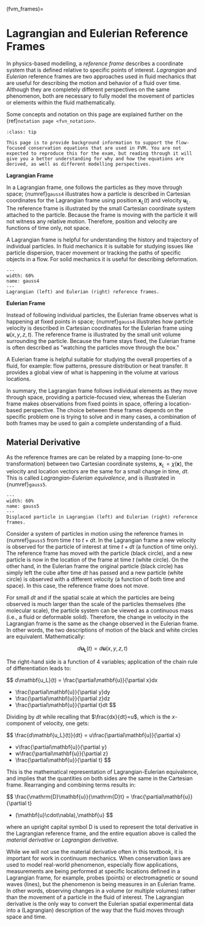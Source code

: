 (fvm_frames)=
# Lagrangian and Eulerian Reference Frames

In physics-based modelling, a _reference frame_ describes a coordinate system that is defined relative to specific points of interest. _Lagrangian_ and _Eulerian_ reference frames are two approaches used in fluid mechanics that are useful for describing the motion and behavior of a fluid over time. Although they are completely different perspectives on the same phenomenon, both are necessary to fully model the movement of particles or elements within the fluid mathematically.

Some concepts and notation on this page are explained further on the {ref}`notation page <fvn_notation>`.

```{admonition} MUDE Exam Information
:class: tip

This page is to provide background information to support the flow-focused conservation equations that are used in FVM. You are not expected to reproduce this for the exam, but reading through it will give you a better understanding for why and how the equations are derived, as well as different modelling perspectives.
```

**Lagrangian Frame**

In a Lagrangian frame, one follows the particles as they move through space; {numref}`gauss4` illustrates how a particle is described in Cartesian coordinates for the Lagrangian frame using position $\mathbf{x}_L(t)$ and velocity $\mathbf{u}_L$. The reference frame is illustrated by the small Cartesian coordinate system attached to the particle. Because the frame is moving with the particle it will not witness any relative motion. Therefore, position and velocity are functions of time only, not space.

A Lagrangian frame is helpful for understanding the history and trajectory of individual particles. In fluid mechanics it is suitable for studying issues like particle dispersion, tracer movement or tracking the paths of specific objects in a flow. For solid mechanics it is useful for describing deformation.

```{figure} ./figs/gauss4.png
---
width: 60%
name: gauss4
---
Lagrangian (left) and Eulerian (right) reference frames.
```

**Eulerian Frame**

Instead of following individual particles, the Eulerian frame observes what is happening at fixed points in space; {numref}`gauss4` illustrates how particle velocity is described in Cartesian coordinates for the Eulerian frame using $\mathbf{u}(x,y,z,t)$. The reference frame is illustrated by the small unit volume surrounding the particle. Because the frame stays fixed, the Eulerian frame is often described as "watching the particles move through the box."

A Eulerian frame is helpful suitable for studying the overall properties of a fluid, for example: flow patterns, pressure distribution or heat transfer. It provides a global view of what is happening in the volume at various locations. 

In summary, the Lagrangian frame follows individual elements as they move through space, providing a particle-focused view, whereas the Eulerian frame makes observations from fixed points in space, offering a location-based perspective. The choice between these frames depends on the specific problem one is trying to solve and in many cases, a combination of both frames may be used to gain a complete understanding of a fluid. 

## Material Derivative

As the reference frames are can be related by a mapping (one-to-one transformation) between two Cartesian coordinate systems, $\mathbf{x}_L=\chi(\mathbf{x})$, the velocity and location vectors are the same for a small change in time, $dt$. This is called _Lagrangian-Eulerian equivalence_, and is illustrated in {numref}`gauss5`.

```{figure} ./figs/gauss5.png
---
width: 60%
name: gauss5
---
Displaced particle in Lagrangian (left) and Eulerian (right) reference frames.
```

Consider a system of particles in motion using the reference frames in {numref}`gauss5` from time $t$ to $t+dt$. In the Lagrangian frame a new velocity is observed for the particle of interest at time $t+dt$ (a function of time only). The reference frame has moved with the particle (black circle), and a new particle is now in the location of the frame at time $t$ (white circle). On the other hand, in the Eulerian frame the original particle (black circle) has simply left the cube after time $dt$ has passed and a new particle (white circle) is observed with a different velocity (a function of both time and space). In this case, the reference frame does not move.

For small $dt$ and if the spatial scale at which the particles are being observed is much larger than the scale of the particles themselves (the molecular scale), the particle system can be viewed as a continuous mass (i.e., a fluid or deformable solid). Therefore, the change in velocity in the Lagrangian frame is the same as the change observed in the Eulerian frame. In other words, the two descriptions of motion of the black and white circles are equivalent. Mathematically:

$$
d\mathbf{u_L}(t)=d\mathbf{u}(x,y,z,t)
$$

The right-hand side is a function of 4 variables; application of the chain rule of differentiation leads to:

$$
d\mathbf{u_L}(t)
= \frac{\partial\mathbf{u}}{\partial x}dx
+ \frac{\partial\mathbf{u}}{\partial y}dy
+ \frac{\partial\mathbf{u}}{\partial z}dz
+ \frac{\partial\mathbf{u}}{\partial t}dt
$$

Dividing by $dt$ while recalling that $\frac{dx}{dt}=u$, which is the $x$-component of velocity, one gets:

$$
\frac{d\mathbf{u_L}(t)}{dt}
= u\frac{\partial\mathbf{u}}{\partial x}
+ v\frac{\partial\mathbf{u}}{\partial y}
+ w\frac{\partial\mathbf{u}}{\partial z}
+ \frac{\partial\mathbf{u}}{\partial t}
$$

This is the mathematical representation of Lagrangian-Eulerian equivalence, and implies that the quantities on both sides are the same in the Cartesian frame. Rearranging and combining terms results in:

$$
\frac{\mathrm{D}\mathbf{u}}{\mathrm{D}t}
= \frac{\partial\mathbf{u}}{\partial t}
+ (\mathbf{u}\cdot\nabla)\,\mathbf{u}
$$

where an upright capital symbol $\mathrm{D}$ is used to represent the total derivative in the Lagrangian reference frame, and the entire equation above is called the _material derivative_ or _Lagrangian derivative._

While we will not use the material derivative often in this textbook, it is important for work in continuum mechanics. When conservation laws are used to model real-world phenomenon, especially flow applications, measurements are being performed at specific locations defined in a Lagrangian frame, for example, probes (points) or electromagnetic or sound waves (lines), but the phenomenon is being measures in an Eulerian frame. In other words, observing changes in a volume (or multiple volumes) rather than the movement of a particle in the fluid of interest. The Lagrangian derivative is the only way to convert the Eulerian spatial experimental data into a (Lagrangian) description of the way that the fluid moves through space and time.